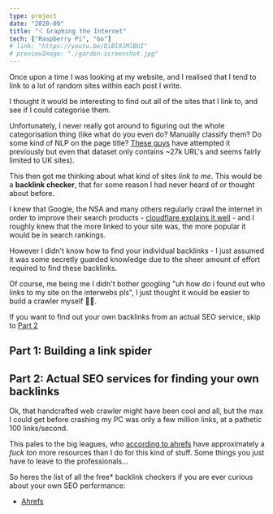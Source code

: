```yaml
---
type: project
date: "2020-09"
title: "⠪ Graphing the Internet"
tech: ["Raspberry Pi", "Go"]
# link: "https://youtu.be/DiBl9JMlBUI"
# previewImage: "./garden-screenshot.jpg"
---
```


Once upon a time I was looking at my website, and I realised that I tend to link to a lot of random sites within each post I write.

I thought it would be interesting to find out all of the sites that I link to, and see if I could categorise them.

Unfortunately, I never really got around to figuring out the whole categorisation thing (like what do you even do? Manually classify them? Do some kind of NLP on the page title? [These guys](http://data.webarchive.org.uk/opendata/ukwa.ds.1/classification/) have attempted it previously but even that dataset only contains ~27k URL's and seems fairly limited to UK sites).

This then got me thinking about what kind of sites *link to me*.
This would be a **backlink checker**, that for some reason I had never heard of or thought about before.

I knew that Google, the NSA and many others regularly crawl the internet in order to improve their search products - [cloudflare explains it well](https://www.cloudflare.com/learning/bots/what-is-a-web-crawler/) - and I roughly knew that the more linked to your site was, the more popular it would be in search rankings.

However I didn't know how to find your individual backlinks - I just assumed it was some secretly guarded knowledge due to the sheer amount of effort required to find these backlinks.

Of course, me being me I didn't bother googling "uh how do i found out who links to my site on the interwebs pls", I just thought it would be easier to build a crawler myself 🤦‍♂️.

If you want to find out your own backlinks from an actual SEO service, skip to [Part 2](#Part-2:-Actual-SEO-services-for-finding-your-own-backlinks)

## Part 1: Building a link spider



## Part 2: Actual SEO services for finding your own backlinks

Ok, that handcrafted web crawler might have been cool and all, but the max I could get before crashing my PC was only a few million links, at a pathetic 100 links/second.

This pales to the big leagues, who [according to ahrefs](https://ahrefs.com/big-data) have approximately a *fuck ton* more resources than I do for this kind of stuff.
Some things you just have to leave to the professionals...

So heres the list of all the free\* backlink checkers if you are ever curious about your own SEO performance:

- [Ahrefs](https://ahrefs.com/backlink-checker)
